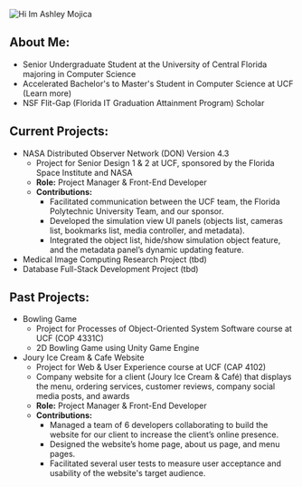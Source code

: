 ![Hi Im Ashley Mojica](https://github.com/ashley-m0/ashley-m0/assets/84351491/9e167a1d-a23e-45cc-8aea-a13c636b5417)

## About Me:
* Senior Undergraduate Student at the University of Central Florida majoring in Computer Science
* Accelerated Bachelor's to Master's Student in Computer Science at UCF (Learn more)
* NSF Flit-Gap (Florida IT Graduation Attainment Program) Scholar


## Current Projects:
* NASA Distributed Observer Network (DON) Version 4.3
  * Project for Senior Design 1 & 2 at UCF, sponsored by the Florida Space Institute and NASA
  * __Role:__ Project Manager & Front-End Developer
  * __Contributions:__
    * Facilitated communication between the UCF team, the Florida Polytechnic University Team, and our sponsor.
    * Developed the simulation view UI panels (objects list, cameras list, bookmarks list, media controller, and metadata). 
    * Integrated the object list,  hide/show simulation object feature, and the metadata panel’s dynamic updating feature.
* Medical Image Computing Research Project (tbd)
* Database Full-Stack Development Project (tbd) 

## Past Projects:
* Bowling Game
  * Project for Processes of Object-Oriented System Software course at UCF (COP 4331C)
  * 2D Bowling Game using Unity Game Engine
* Joury Ice Cream & Cafe Website
  * Project for Web & User Experience course at UCF (CAP 4102)
  * Company website for a client (Joury Ice Cream & Café) that displays the menu, ordering services, customer reviews, company social media posts, and awards
  * __Role:__ Project Manager & Front-End Developer
  * __Contributions:__
    * Managed a team of 6 developers collaborating to build the website for our client to increase the client’s online presence. 
    *	Designed the website’s home page, about us page, and menu pages. 
    *	Facilitated several user tests to measure user acceptance and usability of the website's target audience.


